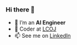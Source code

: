 ### Hi there 👋

- 🤔 I’m an **AI Engineer**
- 💬 Coder at [LCOJ](https://luyencode.net/)
- 📫 See me on [LinkedIn](https://www.linkedin.com/in/vanhieu/)
